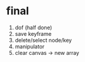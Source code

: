 # final

1. dof (half done)
2. save keyframe 
4. delete/select node/key
5. manipulator
6. clear canvas -> new array